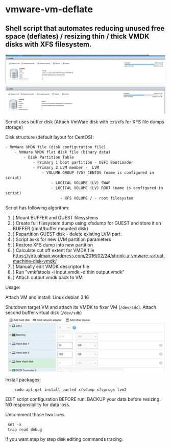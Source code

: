 # vmware-vm-deflate

## Shell script that automates reducing unused free space (deflates) / resizing thin / thick VMDK disks with XFS filesystem.
![Result of unused free space deflation](https://raw.githubusercontent.com/igor-podpalchenko/vmware-vm-deflate/master/result.png)

Script uses buffer disk (Attach VmWare disk with ext/xfs for XFS file dumps storage)

Disk structure (default layout for CentOS):

	- VmWare VMDK file (disk configuration file)
		- VmWare VMDK flat disk file (binary data)
			- Disk Partition Table
				- Primary 1 boot partition - UEFI BootLoader 
				- Primary 2 LVM member -  LVM
					- VOLUME GROUP (VG) CENTOS (name is configured in script)
						- LOGICAL VOLUME (LV) SWAP
						- LOCICAL VOLUME (LV) ROOT (name is configured in script)
							- XFS VOLUME / - root filesystem
              

Script has following algorithm:

 1.  ) Mount BUFFER and GUEST filesystems
 1.  ) Create full filesystem dump using xfsdump for GUEST and store it on BUFFER (/mnt/buffer mounted disk)
 1.  ) Repartition GUEST disk - delete existing LVM part.
 1.  ) Script asks for new LVM partition parameters
 1.  ) Restore XFS dump into new partition
 1.  ) Calculate cut off extent for VMDK file https://virtualman.wordpress.com/2016/02/24/shrink-a-vmware-virtual-machine-disk-vmdk/
 1.  ) Manually edit VMDK descriptor file
 1.  ) Run "vmkfstools -i input.vmdk -d thin output.vmdk"
 1.  ) Attach output.vmdk back to VM

Usage:

Attach VM and install: Linux debian 3.16

Shutdown target VM and attach its VMDK to fixer VM (`/dev/sdc`).
Attach second buffer virtual disk (`/dev/sdb`)
![Attach ](https://raw.githubusercontent.com/igor-podpalchenko/vmware-vm-deflate/master/disks.png)

Install packages: 

```
	sudo apt-get install parted xfsdump xfsprogs lvm2
```


EDIT script configuration BEFORE run.
BACKUP your data before resizing.
NO responsibility for data loss.

Uncomment those two lines

     set -x
     trap read debug

if you want step by step disk editing commands tracing.
